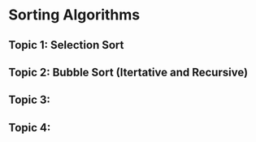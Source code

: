 # Sorting Algorithms

## Topic 1: Selection Sort
## Topic 2: Bubble Sort (Itertative and Recursive)
## Topic 3:
## Topic 4: 
